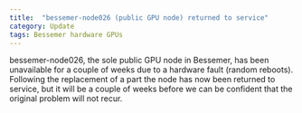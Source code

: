 ```yaml
---
title:  "bessemer-node026 (public GPU node) returned to service"
category: Update
tags: Bessemer hardware GPUs
---
```


bessemer-node026, the sole public GPU node in Bessemer, has been unavailable for a couple of weeks due to a hardware fault (random reboots).  Following the replacement of a part the node has now been returned to service, but it will be a couple of weeks before we can be confident that the original problem will not recur.

